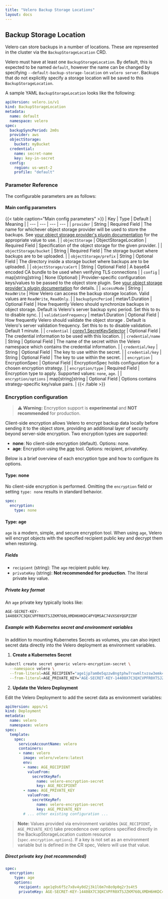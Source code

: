 ```yaml
---
title: "Velero Backup Storage Locations"
layout: docs
---
```


## Backup Storage Location

Velero can store backups in a number of locations. These are represented in the cluster via the `BackupStorageLocation` CRD.

Velero must have at least one `BackupStorageLocation`. By default, this is expected to be named `default`, however the name can be changed by specifying `--default-backup-storage-location` on `velero server`.  Backups that do not explicitly specify a storage location will be saved to this `BackupStorageLocation`.

A sample YAML `BackupStorageLocation` looks like the following:

```yaml
apiVersion: velero.io/v1
kind: BackupStorageLocation
metadata:
  name: default
  namespace: velero
spec:
  backupSyncPeriod: 2m0s
  provider: aws
  objectStorage:
    bucket: myBucket
  credential:
    name: secret-name
    key: key-in-secret
  config:
    region: us-west-2
    profile: "default"
```

### Parameter Reference

The configurable parameters are as follows:

#### Main config parameters

{{< table caption="Main config parameters" >}}
| Key | Type | Default | Meaning |
| --- | --- | --- | --- |
| `provider` | String | Required Field | The name for whichever object storage provider will be used to store the backups. See [your object storage provider's plugin documentation](../supported-providers) for the appropriate value to use. |
| `objectStorage` | ObjectStorageLocation | Required Field | Specification of the object storage for the given provider. |
| `objectStorage/bucket` | String | Required Field | The storage bucket where backups are to be uploaded. |
| `objectStorage/prefix` | String | Optional Field | The directory inside a storage bucket where backups are to be uploaded. |
| `objectStorage/caCert` | String | Optional Field | A base64 encoded CA bundle to be used when verifying TLS connections |
| `config` | map[string]string | None (Optional) | Provider-specific configuration keys/values to be passed to the object store plugin. See [your object storage provider's plugin documentation](../supported-providers) for details. |
| `accessMode` | String | `ReadWrite` | How Velero can access the backup storage location. Valid values are `ReadWrite`, `ReadOnly`. |
| `backupSyncPeriod` | metav1.Duration | Optional Field | How frequently Velero should synchronize backups in object storage. Default is Velero's server backup sync period. Set this to `0s` to disable sync. |
| `validationFrequency` | metav1.Duration | Optional Field | How frequently Velero should validate the object storage . Default is Velero's server validation frequency. Set this to `0s` to disable validation. Default 1 minute. |
| `credential` | [corev1.SecretKeySelector](https://kubernetes.io/docs/reference/generated/kubernetes-api/v1.20/#secretkeyselector-v1-core) | Optional Field | The credential information to be used with this location. |
| `credential/name` | String | Optional Field | The name of the secret within the Velero namespace which contains the credential information. |
| `credential/key` | String | Optional Field | The key to use within the secret. |
| `credential/key` | String | Optional Field | The key to use within the secret. |
| `encryption` | EncryptionSpec | Optional Field | EncryptionSpec holds configuration for a chosen encryption strategy. |
| `encryption/type` | Required Field | Encryption type to apply. Supported values: `none`, `age`. |
| `encryption/options` | map[string]string | Optional Field | Options contains strategy-specific key/value pairs. |
{{< /table >}}

### Encryption configuration

> **⚠️ Warning:** Encryption support is **experimental** and **NOT recommended** for production.

Client-side encryption allows Velero to encrypt backup data locally before sending it to the object store, providing an additional layer of security beyond server-side encryption. Two encryption types are supported:

* **none**: No client-side encryption (default). Options: none.
* **age**: Encryption using the [age](https://age-encryption.org/) tool. Options: recipient, privateKey.

Below is a brief overview of each encryption type and how to configure its options.

#### Type: none

No client-side encryption is performed. Omitting the `encryption` field or setting `type: none` results in standard behavior.

```yaml
spec:
  encryption:
    type: none
```

#### Type: age

`age` is a modern, simple, and secure encryption tool. When using `age`, Velero will encrypt objects with the specified recipient public key and decrypt them when restoring.

##### Fields

* `recipient` (string): The `age` recipient public key.
* `privateKey` (string): **Not recommended for production**. The literal private key value.

##### Private key format

An `age` private key typically looks like:

```
AGE-SECRET-KEY-14408X7C3QXCVPFR0XTSJZKM760LXMDH6HKDC4PYQMSAC74VXS6YQGPZZ0F
```

##### Example with Kubernetes secret and environment variables

In addition to mounting Kubernetes Secrets as volumes, you can also inject secret data directly into the Velero deployment as environment variables.

1. **Create a Kubernetes Secret**

```bash
kubectl create secret generic velero-encryption-secret \
  --namespace velero \
  --from-literal=AGE_RECIPIENT="age1jp7am0e5qzzw8ngtphw7rxwmltvzsw3emk4pa8avxm2vzl4xlfvqgc7puw" \
  --from-literal=AGE_PRIVATE_KEY="AGE-SECRET-KEY-14408X7C3QXCVPFR0XTSJZKM760LXMDH6HKDC4PYQMSAC74VXS6YQGPZZ0F"
```

2. **Update the Velero Deployment**

Edit the Velero Deployment to add the secret data as environment variables:

```yaml
apiVersion: apps/v1
kind: Deployment
metadata:
  name: velero
  namespace: velero
spec:
  template:
    spec:
      serviceAccountName: velero
      containers:
      - name: velero
        image: velero/velero:latest
        env:
        - name: AGE_RECIPIENT
          valueFrom:
            secretKeyRef:
              name: velero-encryption-secret
              key: AGE_RECIPIENT
        - name: AGE_PRIVATE_KEY
          valueFrom:
            secretKeyRef:
              name: velero-encryption-secret
              key: AGE_PRIVATE_KEY
        # ... other existing configuration ...
```

> **Note:** Values provided via environment variables (`AGE_RECIPIENT`, `AGE_PRIVATE_KEY`) take precedence over options specified directly in the BackupStorageLocation custom resource (`spec.encryption.options`). If a key is not set as an environment variable but is defined in the CR spec, Velero will use that value.

##### Direct private key (not recommended)

```yaml
spec:
  encryption:
    type: age
    options:
      recipient: age1q9s6f5z7x8v4y0d2j3k1l6m7n8o9p0q2r3s4t5
      privateKey: AGE-SECRET-KEY-14408X7C3QXCVPFR0XTSJZKM760LXMDH6HKDC4PYQMSAC74VXS6YQGPZZ0F
```
